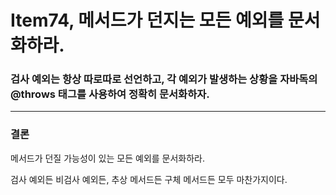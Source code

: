 # Item74, 메서드가 던지는 모든 예외를 문서화하라.

### **검사 예외는 항상 따로따로 선언하고, 각 예외가 발생하는 상황을 자바독의 @throws 태그를 사용하여 정확히 문서화하자.**

---

### 결론

메서드가 던질 가능성이 있는 모든 예외를 문서화하라. 

검사 예외든 비검사 예외든, 추상 메서드든 구체 메서드든 모두 마찬가지이다.
